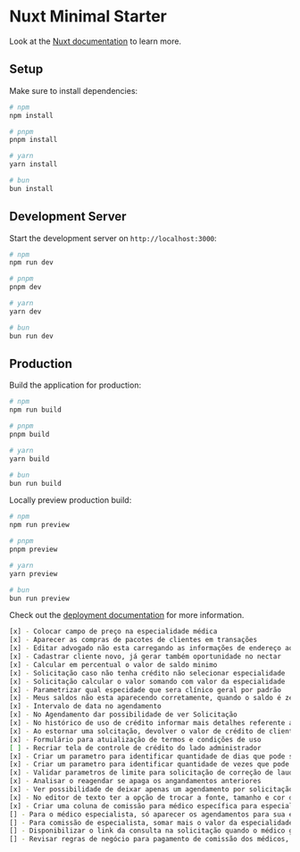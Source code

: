 # Nuxt Minimal Starter

Look at the [Nuxt documentation](https://nuxt.com/docs/getting-started/introduction) to learn more.

## Setup

Make sure to install dependencies:

```bash
# npm
npm install

# pnpm
pnpm install

# yarn
yarn install

# bun
bun install
```

## Development Server

Start the development server on `http://localhost:3000`:

```bash
# npm
npm run dev

# pnpm
pnpm dev

# yarn
yarn dev

# bun
bun run dev
```

## Production

Build the application for production:

```bash
# npm
npm run build

# pnpm
pnpm build

# yarn
yarn build

# bun
bun run build
```

Locally preview production build:

```bash
# npm
npm run preview

# pnpm
pnpm preview

# yarn
yarn preview

# bun
bun run preview
```

Check out the [deployment documentation](https://nuxt.com/docs/getting-started/deployment) for more information.

```bash
[x] - Colocar campo de preço na especialidade médica
[x] - Aparecer as compras de pacotes de clientes em transações
[x] - Editar advogado não esta carregando as informações de endereço ao editar
[x] - Cadastrar cliente novo, já gerar também oportunidade no nectar
[x] - Calcular em percentual o valor de saldo minimo
[x] - Solicitação caso não tenha crédito não selecionar especialidade
[x] - Solicitação calcular o valor somando com valor da especialidade
[x] - Parametrizar qual especidade que sera clínico geral por padrão
[x] - Meus saldos não esta aparecendo corretamente, quando o saldo é zerado tem que ir para finalizado
[x] - Intervalo de data no agendamento
[x] - No Agendamento dar possibilidade de ver Solicitação
[x] - No histórico de uso de crédito informar mais detalhes referente a solcitação utilizada
[x] - Ao estornar uma solcitação, devolver o valor de crédito de cliente para o saldo
[x] - Formulário para atuialização de termos e condições de uso
[ ] - Recriar tela de controle de crédito do lado administrador
[x] - Criar um parametro para identificar quantidade de dias que pode solicitar uma correção de laudo
[x] - Criar um parametro para identificar quantidade de vezes que pode solicitar uma correção de laudo
[x] - Validar parametros de limite para solicitação de correção de laudo
[x] - Analisar o reagendar se apaga os angandamentos anteriores
[x] - Ver possibilidade de deixar apenas um agendamento por solicitação
[x] - No editor de texto ter a opção de trocar a fonte, tamanho e cor do texto
[x] - Criar uma coluna de comissão para médico específica para especialidade
[] - Para o médico especialista, só aparecer os agendamentos para sua especialidade e para a especialidade
[] - Para comissão de especialista, somar mais o valor da especialidade do mesmo
[] - Disponibilizar o link da consulta na solicitação quando o médico gerar
[] - Revisar regras de negócio para pagamento de comissão dos médicos, quando é especialista o valor é diferente e soma mais o valor da especialidade
```
